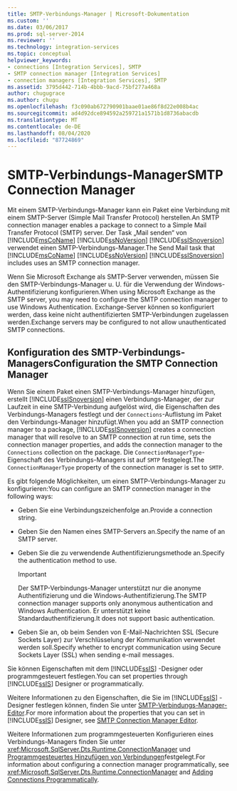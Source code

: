 ```yaml
---
title: SMTP-Verbindungs-Manager | Microsoft-Dokumentation
ms.custom: ''
ms.date: 03/06/2017
ms.prod: sql-server-2014
ms.reviewer: ''
ms.technology: integration-services
ms.topic: conceptual
helpviewer_keywords:
- connections [Integration Services], SMTP
- SMTP connection manager [Integration Services]
- connection managers [Integration Services], SMTP
ms.assetid: 3795d442-714b-4bbb-9acd-75bf277a468a
author: chugugrace
ms.author: chugu
ms.openlocfilehash: f3c090ab672790901baae01ae86f8d22e008b4ac
ms.sourcegitcommit: ad4d92dce894592a259721a1571b1d8736abacdb
ms.translationtype: MT
ms.contentlocale: de-DE
ms.lasthandoff: 08/04/2020
ms.locfileid: "87724869"
---
```

# <a name="smtp-connection-manager"></a><span data-ttu-id="2a38f-102">SMTP-Verbindungs-Manager</span><span class="sxs-lookup"><span data-stu-id="2a38f-102">SMTP Connection Manager</span></span>
  <span data-ttu-id="2a38f-103">Mit einem SMTP-Verbindungs-Manager kann ein Paket eine Verbindung mit einem SMTP-Server (Simple Mail Transfer Protocol) herstellen.</span><span class="sxs-lookup"><span data-stu-id="2a38f-103">An SMTP connection manager enables a package to connect to a Simple Mail Transfer Protocol (SMTP) server.</span></span> <span data-ttu-id="2a38f-104">Der Task „Mail senden“ von [!INCLUDE[msCoName](../../includes/msconame-md.md)] [!INCLUDE[ssNoVersion](../../includes/ssnoversion-md.md)] [!INCLUDE[ssISnoversion](../../includes/ssisnoversion-md.md)] verwendet einen SMTP-Verbindungs-Manager.</span><span class="sxs-lookup"><span data-stu-id="2a38f-104">The Send Mail task that [!INCLUDE[msCoName](../../includes/msconame-md.md)] [!INCLUDE[ssNoVersion](../../includes/ssnoversion-md.md)] [!INCLUDE[ssISnoversion](../../includes/ssisnoversion-md.md)] includes uses an SMTP connection manager.</span></span>  
  
 <span data-ttu-id="2a38f-105">Wenn Sie Microsoft Exchange als SMTP-Server verwenden, müssen Sie den SMTP-Verbindungs-Manager u. U. für die Verwendung der Windows-Authentifizierung konfigurieren.</span><span class="sxs-lookup"><span data-stu-id="2a38f-105">When using Microsoft Exchange as the SMTP server, you may need to configure the SMTP connection manager to use Windows Authentication.</span></span> <span data-ttu-id="2a38f-106">Exchange-Server können so konfiguriert werden, dass keine nicht authentifizierten SMTP-Verbindungen zugelassen werden.</span><span class="sxs-lookup"><span data-stu-id="2a38f-106">Exchange servers may be configured to not allow unauthenticated SMTP connections.</span></span>  
  
## <a name="configuration-the-smtp-connection-manager"></a><span data-ttu-id="2a38f-107">Konfiguration des SMTP-Verbindungs-Managers</span><span class="sxs-lookup"><span data-stu-id="2a38f-107">Configuration the SMTP Connection Manager</span></span>  
 <span data-ttu-id="2a38f-108">Wenn Sie einem Paket einen SMTP-Verbindungs-Manager hinzufügen, erstellt [!INCLUDE[ssISnoversion](../../includes/ssisnoversion-md.md)] einen Verbindungs-Manager, der zur Laufzeit in eine SMTP-Verbindung aufgelöst wird, die Eigenschaften des Verbindungs-Managers festlegt und der `Connections`-Auflistung im Paket den Verbindungs-Manager hinzufügt.</span><span class="sxs-lookup"><span data-stu-id="2a38f-108">When you add an SMTP connection manager to a package, [!INCLUDE[ssISnoversion](../../includes/ssisnoversion-md.md)] creates a connection manager that will resolve to an SMTP connection at run time, sets the connection manager properties, and adds the connection manager to the `Connections` collection on the package.</span></span> <span data-ttu-id="2a38f-109">Die `ConnectionManagerType`-Eigenschaft des Verbindungs-Managers ist auf `SMTP` festgelegt.</span><span class="sxs-lookup"><span data-stu-id="2a38f-109">The `ConnectionManagerType` property of the connection manager is set to `SMTP`.</span></span>  
  
 <span data-ttu-id="2a38f-110">Es gibt folgende Möglichkeiten, um einen SMTP-Verbindungs-Manager zu konfigurieren:</span><span class="sxs-lookup"><span data-stu-id="2a38f-110">You can configure an SMTP connection manager in the following ways:</span></span>  
  
-   <span data-ttu-id="2a38f-111">Geben Sie eine Verbindungszeichenfolge an.</span><span class="sxs-lookup"><span data-stu-id="2a38f-111">Provide a connection string.</span></span>  
  
-   <span data-ttu-id="2a38f-112">Geben Sie den Namen eines SMTP-Servers an.</span><span class="sxs-lookup"><span data-stu-id="2a38f-112">Specify the name of an SMTP server.</span></span>  
  
-   <span data-ttu-id="2a38f-113">Geben Sie die zu verwendende Authentifizierungsmethode an.</span><span class="sxs-lookup"><span data-stu-id="2a38f-113">Specify the authentication method to use.</span></span>  
  
    > [!IMPORTANT]  
    >  <span data-ttu-id="2a38f-114">Der SMTP-Verbindungs-Manager unterstützt nur die anonyme Authentifizierung und die Windows-Authentifizierung.</span><span class="sxs-lookup"><span data-stu-id="2a38f-114">The SMTP connection manager supports only anonymous authentication and Windows Authentication.</span></span> <span data-ttu-id="2a38f-115">Er unterstützt keine Standardauthentifizierung.</span><span class="sxs-lookup"><span data-stu-id="2a38f-115">It does not support basic authentication.</span></span>  
  
-   <span data-ttu-id="2a38f-116">Geben Sie an, ob beim Senden von E-Mail-Nachrichten SSL (Secure Sockets Layer) zur Verschlüsselung der Kommunikation verwendet werden soll.</span><span class="sxs-lookup"><span data-stu-id="2a38f-116">Specify whether to encrypt communication using Secure Sockets Layer (SSL) when sending e-mail messages.</span></span>  
  
 <span data-ttu-id="2a38f-117">Sie können Eigenschaften mit dem [!INCLUDE[ssIS](../../includes/ssis-md.md)] -Designer oder programmgesteuert festlegen.</span><span class="sxs-lookup"><span data-stu-id="2a38f-117">You can set properties through [!INCLUDE[ssIS](../../includes/ssis-md.md)] Designer or programmatically.</span></span>  
  
 <span data-ttu-id="2a38f-118">Weitere Informationen zu den Eigenschaften, die Sie im [!INCLUDE[ssIS](../../includes/ssis-md.md)] -Designer festlegen können, finden Sie unter [SMTP-Verbindungs-Manager-Editor](../smtp-connection-manager-editor.md).</span><span class="sxs-lookup"><span data-stu-id="2a38f-118">For more information about the properties that you can set in [!INCLUDE[ssIS](../../includes/ssis-md.md)] Designer, see [SMTP Connection Manager Editor](../smtp-connection-manager-editor.md).</span></span>  
  
 <span data-ttu-id="2a38f-119">Weitere Informationen zum programmgesteuerten Konfigurieren eines Verbindungs-Managers finden Sie unter <xref:Microsoft.SqlServer.Dts.Runtime.ConnectionManager> und [Programmgesteuertes Hinzufügen von Verbindungen](../building-packages-programmatically/adding-connections-programmatically.md)festgelegt.</span><span class="sxs-lookup"><span data-stu-id="2a38f-119">For information about configuring a connection manager programmatically, see <xref:Microsoft.SqlServer.Dts.Runtime.ConnectionManager> and [Adding Connections Programmatically](../building-packages-programmatically/adding-connections-programmatically.md).</span></span>  
  
  
